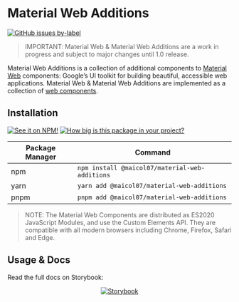 # Material Web Additions

[![GitHub issues by-label](https://img.shields.io/github/issues-raw/maicol07/material-web-additions/Type:%20Bug)](https://github.com/maicol07/material-web-additions/issues?q=is%3Aissue+is%3Aopen+label%3A%22Type%3A+Bug%22)

> IMPORTANT: Material Web & Material Web Additions are a work in progress and subject to major changes until 1.0
> release.

Material Web Additions is a collection of additional components
to [Material Web](https://github.com/material-components/material-web)
components: Google’s UI toolkit for building beautiful, accessible web applications. Material Web & Material Web
Additions are implemented as a collection
of [web components](https://developer.mozilla.org/en-US/docs/Web/Web_Components).

## Installation

[![See it on NPM!](https://img.shields.io/npm/v/@maicol07/material-web-additions?style=for-the-badge)](https://www.npmjs.com/package/@maicol07/material-web-additions)
[![How big is this package in your project?](https://img.shields.io/bundlephobia/minzip/@maicol07/material-web-additions?style=for-the-badge)](https://bundlephobia.com/result?p=@maicol07/material-web-additions)

| Package Manager | Command                     |
|-----------------|-----------------------------|
| npm             | `npm install @maicol07/material-web-additions` |
| yarn            | `yarn add @maicol07/material-web-additions`    |
| pnpm            | `pnpm add @maicol07/material-web-additions`    |

> NOTE: The Material Web Components are distributed as ES2020 JavaScript Modules, and use the Custom Elements API. They
> are compatible with all modern browsers including Chrome, Firefox, Safari and Edge.

## Usage & Docs

Read the full docs on Storybook:

<div style="text-align: center;">
    <a href="https://main--625eadb22bf40d003a32215a.chromatic.com">
<img src="https://user-images.githubusercontent.com/263385/44539334-ef6bdf80-a6d1-11e8-9423-2912fd8197e9.png" alt="Storybook"/>
    </a>
</div>
